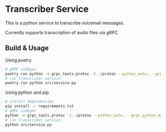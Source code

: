 # Transcriber Service

This is a python service to transcribe voicemail messages.

Currently supports transcription of audio files via gRPC.

## Build & Usage
Using poetry
```sh
# gRPC codegen
poetry run python -m grpc_tools.protoc -I../protos --python_out=. --grpc_python_out=. ../protos/voicemail.proto
# run transcriber service
poetry run python src/service.py
```
Using python and pip

```sh
# install dependencies
pip install -r requirements.txt
# gRPC codegen
python -m grpc_tools.protoc -I../protos --python_out=. --grpc_python_out=. ../protos/voicemail.proto
# run transcriber service
python src/service.py
```